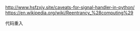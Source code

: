 http://www.hsfzxjy.site/caveats-for-signal-handler-in-python/
https://en.wikipedia.org/wiki/Reentrancy_%28computing%29

代码重入